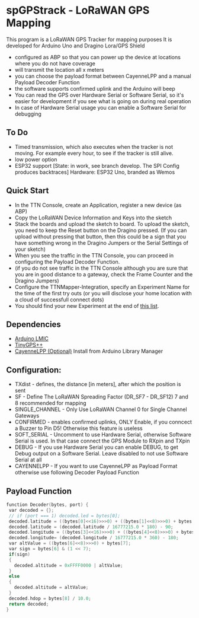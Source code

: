 # spGPStrack - LoRaWAN GPS Mapping

This program is a LoRaWAN GPS Tracker for mapping purposes
It is developed for Arduino Uno and Dragino Lora/GPS Shield
  - configured as ABP so that you can power up the device at locations where you do not have coverage
  - will transmit the location all x meters
  - you can choose the payload format between CayenneLPP and a manual Payload Decoder Function
  - the software supports confirmed uplink and the Arduino will beep
  - You can read the GPS over Hardware Serial or Software Serial, so it's easier for development if you see what is going on during real operation
  - In case of Hardware Serial usage you can enable a Software Serial for debugging
 ## To Do
  - Timed transmission, which also executes when the tracker is not moving. For example every hour, to see if the tracker is still alive.
  - low power option
  - ESP32 support [State: in work, see branch develop. The SPI Config produces backtraces] Hardware: ESP32 Uno, branded as Wemos

 ## Quick Start
  - In the TTN Console, create an Application, register a new device (as ABP)
  - Copy the LoRaWAN Device Information and Keys into the sketch
  - Stack the boards and upload the sketch to board. To upload the sketch, you need to keep the Reset button on the Dragino pressed.
  (If you can upload without pressing that button, then this could be a sign that you have something wrong in the Dragino Jumpers or the Serial Settings of your sketch)
  - When you see the traffic in the TTN Console, you can proceed in configuring the Payload Decoder Function.
  - (if you do not see traffic in the TTN Console although you are sure that you are in good distance to a gateway, check the Frame Counter and the Dragino Jumpers)
  - Configure the TTNMapper-Integration, specify an Experiment Name for the time of the first try outs 
  (or you will disclose your home location with a cloud of successfull connect dots)
  - You should find your new Experiment at the end of [this list](https://ttnmapper.org/experiments/list_all.php).

 ## Dependencies
  - [Arduino LMIC](https://github.com/matthijskooijman/arduino-lmic)
  - [TinyGPS++](http://arduiniana.org/libraries/tinygpsplus/)
  - [CayenneLPP (Optional)](https://www.thethingsnetwork.org/docs/devices/arduino/api/cayennelpp.html) Install from Arduino Library Manager

 ## Configuration:
  - TXdist - defines, the distance [in meters], after which the position is sent
  - SF - Define The LoRaWAN Spreading Factor (DR_SF7 - DR_SF12) 7 and 8 recommended for mapping
  - SINGLE_CHANNEL - Only Use LoRaWAN Channel 0 for Single Channel Gateways
  - CONFIRMED - enables confirmed uplinks, ONLY Enable, if you conncect a Buzzer to Pin D5! Otherwise this feature is useless
  - SOFT_SERIAL - Uncomment to use Hardware Serial, otherwise Software Serial is used. In that case connect the GPS Module to RXpin and TXpin
  - DEBUG - If you use Hardware Serial you can enable DEBUG, to get Debug output on a Software Serial. Leave disabled to not use Software Serial at all
  - CAYENNELPP - If you want to use CayenneLPP as Payload Format otherwise use following Decoder Payload Function

 ## Payload Function
 ```C
 function Decoder(bytes, port) {
  var decoded = {};
  // if (port === 1) decoded.led = bytes[0];
  decoded.latitude = ((bytes[0]<<16)>>>0) + ((bytes[1]<<8)>>>0) + bytes[2];
  decoded.latitude = (decoded.latitude / 16777215.0 * 180) - 90;
  decoded.longitude = ((bytes[3]<<16)>>>0) + ((bytes[4]<<8)>>>0) + bytes[5];
  decoded.longitude= (decoded.longitude / 16777215.0 * 360) - 180;
  var altValue = ((bytes[6]<<8)>>>0) + bytes[7];
  var sign = bytes[6] & (1 << 7);
  if(sign)
  {
    decoded.altitude = 0xFFFF0000 | altValue;
  }
  else
  {
    decoded.altitude = altValue;
  }
  decoded.hdop = bytes[8] / 10.0;
  return decoded;
}
 ```
